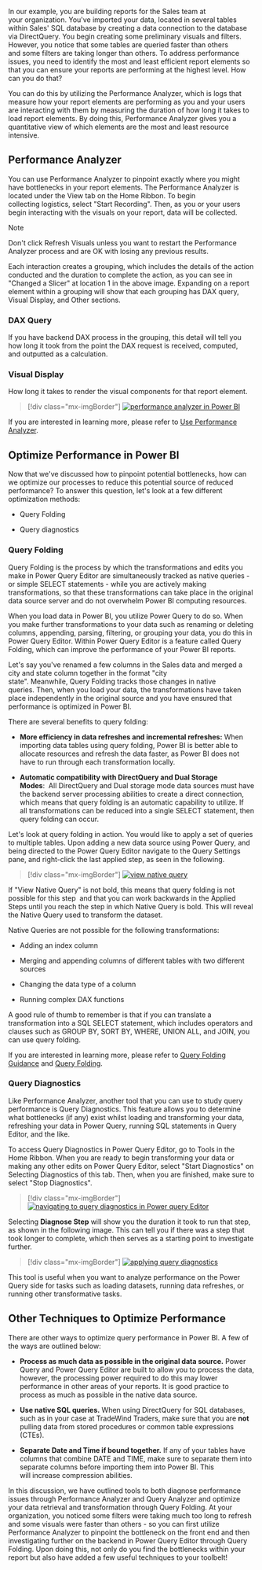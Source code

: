 In our example, you are building reports for the Sales team at
your organization. You've imported your data, located in several tables
within Sales' SQL database by creating a data connection to the database
via DirectQuery. You begin creating some preliminary visuals and
filters. However, you notice that some tables are queried faster than
others and some filters are taking longer than others. To address
performance issues, you need to identify the most and least efficient
report elements so that you can ensure your reports are performing at
the highest level. How can you do that? 

You can do this by utilizing the Performance Analyzer, which is
logs that measure how your report elements are performing as
you and your users are interacting with them by measuring the duration
of how long it takes to load report elements. By doing this, Performance
Analyzer gives you a quantitative view of which elements are the most
and least resource intensive. 

## Performance Analyzer 

You can use Performance Analyzer to pinpoint exactly where you might
have bottlenecks in your report elements. The Performance Analyzer is
located under the View tab on the Home Ribbon. To begin
collecting logistics, select "Start Recording". Then, as you or your
users begin interacting with the visuals on your report, data will be
collected.

> [!NOTE]
> Don't click Refresh Visuals unless you want to restart the
Performance Analyzer process and are OK with losing any previous
results.

Each interaction creates a grouping, which includes the details of the
action conducted and the duration to complete the action, as you can see
in "Changed a Slicer" at location 1 in the above image. Expanding on a
report element within a grouping will show that each grouping has DAX
query, Visual Display, and Other sections.  

### DAX Query

If you have backend DAX process in the grouping, this detail will tell
you how long it took from the point the DAX request is received,
computed, and outputted as a calculation.  

### Visual Display

How long it takes to render the visual components for that report
element.  

> [!div class="mx-imgBorder"]
> [![performance analyzer in Power BI](../media/8-performance-analyzer-ssm.png)](../media/8-performance-analyzer-ssm.png#lightbox)

If you are interested in learning more, please refer to [Use Performance Analyzer](https://docs.microsoft.com/power-bi/create-reports/desktop-performance-analyzer /?azure-portal=true).

## Optimize Performance in Power BI 

Now that we've discussed how to pinpoint potential bottlenecks, how can
we optimize our processes to reduce this potential source of reduced
performance? To answer this question, let's look at a few different
optimization methods:

-   Query Folding

-   Query diagnostics

### Query Folding 

Query Folding is the process by which the transformations and edits you
make in Power Query Editor are simultaneously tracked as native queries - or simple SELECT statements - while you are actively making
transformations, so that these transformations can take place in the
original data source server and do not overwhelm Power BI computing
resources.  

When you load data in Power BI, you utilize Power Query to do so. When
you make further transformations to your data such as renaming or
deleting columns, appending, parsing, filtering, or grouping your
data, you do this in Power Query Editor. Within Power Query Editor is a
feature called Query Folding, which can improve the performance of your
Power BI reports.  

Let's say you've renamed a few columns in the Sales data and merged a
city and state column together in the format "city
state". Meanwhile, Query Folding tracks those changes in native
queries. Then, when you load your data, the transformations have taken
place independently in the original source and you have ensured that
performance is optimized in Power BI.  

There are several benefits to query folding:  

-   **More efficiency in data refreshes and incremental
    refreshes:** When importing data tables using query folding,
    Power BI is better able to allocate resources and refresh the data
    faster, as Power BI does not have to run through each
    transformation locally.  

-   **Automatic compatibility with DirectQuery and Dual Storage
    Modes**:  All DirectQuery and Dual storage mode data sources must
    have the backend server processing abilities to create a direct
    connection, which means that query folding is an automatic
    capability to utilize. If all transformations can be reduced into
    a single SELECT statement, then query folding can occur.  

Let's look at query folding in action. You would like to apply a set of
queries to multiple tables. Upon adding a new data source using Power
Query, and being directed to the Power Query Editor navigate to the
Query Settings pane, and right-click the last applied step, as seen in
the following.  

> [!div class="mx-imgBorder"]
> [![view native query](../media/8-view-native-query-ss.png)](../media/8-view-native-query-ss.png#lightbox)

If "View Native Query" is not bold, this means that query folding is not
possible for this step  and that you can work backwards in the Applied
Steps until you reach the step in which Native Query is bold. This
will reveal the Native Query used to transform the dataset.  

Native Queries are not possible for the following transformations:  

-   Adding an index column  

-   Merging and appending columns of different tables with two different sources 

-   Changing the data type of a column 

-   Running complex DAX functions 

A good rule of thumb to remember is that if you can translate a
transformation into a SQL SELECT statement, which includes operators and
clauses such as GROUP BY, SORT BY, WHERE, UNION ALL, and JOIN, you can
use query folding.  

If you are interested in learning more, please refer to [Query Folding Guidance](https://docs.microsoft.com/power-bi/guidance/power-query-folding/?azure-portal=true) and [Query Folding](https://docs.microsoft.com/power-query/power-query-folding/?azure-portal=true).  

### Query Diagnostics  

Like Performance Analyzer, another tool that you can use to study query
performance is Query Diagnostics. This feature allows you to determine
what bottlenecks (if any) exist whilst loading and transforming your
data, refreshing your data in Power Query, running SQL statements in
Query Editor, and the like.  

To access Query Diagnostics in Power Query Editor, go to Tools in the
Home Ribbon. When you are ready to begin transforming your data or
making any other edits on Power Query Editor, select "Start Diagnostics"
on Selecting Diagnostics of this tab. Then, when you are finished, make
sure to select "Stop Diagnostics".  

> [!div class="mx-imgBorder"]
> [![navigating to query diagnostics in Power query Editor](../media/8-navigating-query-diagnostics-ss.png)](../media/8-navigating-query-diagnostics-ss.png#lightbox)

Selecting **Diagnose Step** will show you the duration it took to run
that step, as shown in the following image. This can tell you if there
was a step that took longer to complete, which then serves as a starting
point to investigate further.  

> [!div class="mx-imgBorder"]
> [![applying query diagnostics](../media/8-applying-query-diagnostics-ss.png)](../media/8-applying-query-diagnostics-ss.png#lightbox)

This tool is useful when you want to analyze performance on
the Power Query side for tasks such as loading datasets, running data
refreshes, or running other transformative tasks. 

## Other Techniques to Optimize Performance  

There are other ways to optimize query performance in Power BI. A few of
the ways are outlined below:  

-   **Process as much data as possible in the original data
    source.** Power Query and Power Query Editor are built to allow
    you to process the data, however, the processing power required to
    do this may lower performance in other areas of your reports. It
    is good practice to process as much as possible in the
    native data source.  

-   **Use native SQL queries.** When using DirectQuery for SQL
    databases, such as in your case at TradeWind Traders, make sure
    that you are **not** pulling data from stored procedures or common
    table expressions (CTEs).  

-   **Separate Date and Time if bound together.** If any of your tables
    have columns that combine DATE and TIME, make sure to separate
    them into separate columns before importing them into Power
    BI. This will increase compression abilities.  

In this discussion, we have outlined tools to both diagnose performance
issues through Performance Analyzer and Query Analyzer and optimize your
data retrieval and transformation through Query Folding. At your
organization, you noticed some filters were taking much too long to
refresh and some visuals were faster than others - so you can first
utilize Performance Analyzer to pinpoint the bottleneck on the front
end and then investigating further on the backend in Power Query Editor
through Query Folding. Upon doing this, not only do you find the
bottlenecks within your report but also have added a few useful
techniques to your toolbelt!  
